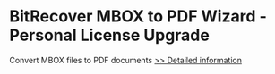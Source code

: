 # BitRecover MBOX to PDF Wizard - Personal License Upgrade
Convert MBOX files to PDF documents
[>> Detailed information](https://secure.shareit.com/shareit/product.html?productid=300994934&affiliateid=200057808)
